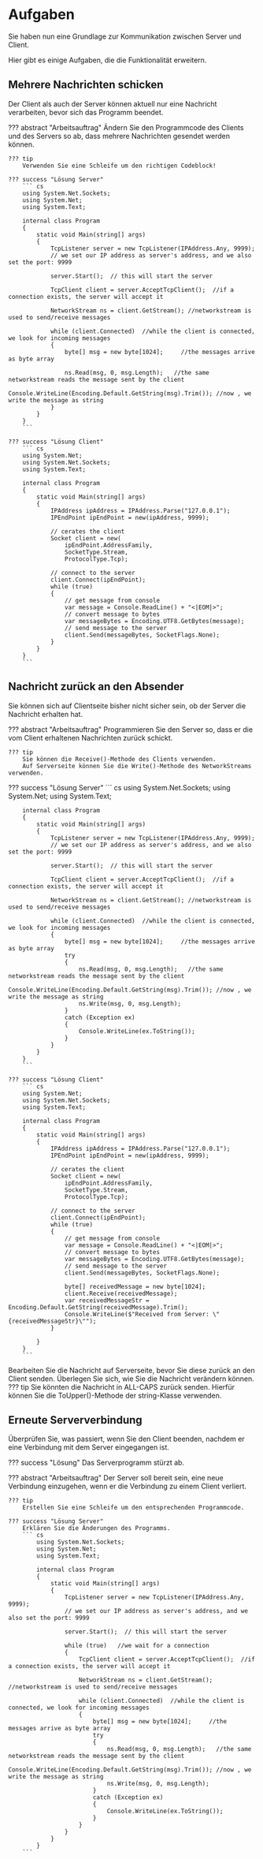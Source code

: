 # Aufgaben
Sie haben nun eine Grundlage zur Kommunikation zwischen Server und Client.

Hier gibt es einige Aufgaben, die die Funktionalität erweitern.

## Mehrere Nachrichten schicken
Der Client als auch der Server können aktuell nur eine Nachricht verarbeiten, bevor sich das Programm beendet.

??? abstract "Arbeitsauftrag"
	Ändern Sie den Programmcode des Clients und des Servers so ab, dass mehrere Nachrichten gesendet werden können.
	
	??? tip
		Verwenden Sie eine Schleife um den richtigen Codeblock!
		
	??? success "Lösung Server"
		``` cs
		using System.Net.Sockets;
		using System.Net;
		using System.Text;

		internal class Program
		{
			static void Main(string[] args)
			{
				TcpListener server = new TcpListener(IPAddress.Any, 9999);
				// we set our IP address as server's address, and we also set the port: 9999

				server.Start();  // this will start the server

				TcpClient client = server.AcceptTcpClient();  //if a connection exists, the server will accept it

				NetworkStream ns = client.GetStream(); //networkstream is used to send/receive messages

				while (client.Connected)  //while the client is connected, we look for incoming messages
				{
					byte[] msg = new byte[1024];     //the messages arrive as byte array

					ns.Read(msg, 0, msg.Length);   //the same networkstream reads the message sent by the client
					Console.WriteLine(Encoding.Default.GetString(msg).Trim()); //now , we write the message as string
				}
			}
		}
		```
		
	??? success "Lösung Client"
		``` cs
		using System.Net;
		using System.Net.Sockets;
		using System.Text;

		internal class Program
		{
			static void Main(string[] args)
			{
				IPAddress ipAddress = IPAddress.Parse("127.0.0.1");
				IPEndPoint ipEndPoint = new(ipAddress, 9999);

				// cerates the client
				Socket client = new(
					ipEndPoint.AddressFamily,
					SocketType.Stream,
					ProtocolType.Tcp);

				// connect to the server
				client.Connect(ipEndPoint);
				while (true)
				{
					// get message from console
					var message = Console.ReadLine() + "<|EOM|>";
					// convert message to bytes
					var messageBytes = Encoding.UTF8.GetBytes(message);
					// send message to the server
					client.Send(messageBytes, SocketFlags.None);
				}
			}
		}
		```
		
## Nachricht zurück an den Absender
Sie können sich auf Clientseite bisher nicht sicher sein, ob der Server die Nachricht erhalten hat.

??? abstract "Arbeitsauftrag"
	Programmieren Sie den Server so, dass er die vom Client erhaltenen Nachrichten zurück schickt.
	
	??? tip
		Sie können die Receive()-Methode des Clients verwenden.
		Auf Serverseite können Sie die Write()-Methode des NetworkStreams verwenden.
		
??? success "Lösung Server"
		``` cs
		using System.Net.Sockets;
		using System.Net;
		using System.Text;

		internal class Program
		{
			static void Main(string[] args)
			{
				TcpListener server = new TcpListener(IPAddress.Any, 9999);
				// we set our IP address as server's address, and we also set the port: 9999

				server.Start();  // this will start the server

				TcpClient client = server.AcceptTcpClient();  //if a connection exists, the server will accept it

				NetworkStream ns = client.GetStream(); //networkstream is used to send/receive messages

				while (client.Connected)  //while the client is connected, we look for incoming messages
				{
					byte[] msg = new byte[1024];     //the messages arrive as byte array
					try
					{
						ns.Read(msg, 0, msg.Length);   //the same networkstream reads the message sent by the client
						Console.WriteLine(Encoding.Default.GetString(msg).Trim()); //now , we write the message as string
						ns.Write(msg, 0, msg.Length);
					}
					catch (Exception ex)
					{
						Console.WriteLine(ex.ToString());
					}
				}
			}
		}
		```
		
	??? success "Lösung Client"
		``` cs
		using System.Net;
		using System.Net.Sockets;
		using System.Text;

		internal class Program
		{
			static void Main(string[] args)
			{
				IPAddress ipAddress = IPAddress.Parse("127.0.0.1");
				IPEndPoint ipEndPoint = new(ipAddress, 9999);

				// cerates the client
				Socket client = new(
					ipEndPoint.AddressFamily,
					SocketType.Stream,
					ProtocolType.Tcp);

				// connect to the server
				client.Connect(ipEndPoint);
				while (true)
				{
					// get message from console
					var message = Console.ReadLine() + "<|EOM|>";
					// convert message to bytes
					var messageBytes = Encoding.UTF8.GetBytes(message);
					// send message to the server
					client.Send(messageBytes, SocketFlags.None);

					byte[] receivedMessage = new byte[1024];
					client.Receive(receivedMessage);
					var receivedMessageStr = Encoding.Default.GetString(receivedMessage).Trim();
					Console.WriteLine($"Received from Server: \"{receivedMessageStr}\"");
				}

			}
		}
		```
		
Bearbeiten Sie die Nachricht auf Serverseite, bevor Sie diese zurück an den Client senden. Überlegen Sie sich, wie Sie die Nachricht verändern können.
??? tip
	Sie könnten die Nachricht in ALL-CAPS zurück senden.
	Hierfür können Sie die ToUpper()-Methode der string-Klasse verwenden.

## Erneute Serververbindung
Überprüfen Sie, was passiert, wenn Sie den Client beenden, nachdem er eine Verbindung mit dem Server eingegangen ist.

??? success "Lösung"
	Das Serverprogramm stürzt ab.
	
??? abstract "Arbeitsauftrag"
	Der Server soll bereit sein, eine neue Verbindung einzugehen, wenn er die Verbindung zu einem Client verliert.
	
	??? tip
		Erstellen Sie eine Schleife um den entsprechenden Programmcode.
		
	??? success "Lösung Server"
		Erklären Sie die Änderungen des Programms.
		``` cs
			using System.Net.Sockets;
			using System.Net;
			using System.Text;

			internal class Program
			{
				static void Main(string[] args)
				{
					TcpListener server = new TcpListener(IPAddress.Any, 9999);
					// we set our IP address as server's address, and we also set the port: 9999

					server.Start();  // this will start the server

					while (true)   //we wait for a connection
					{
						TcpClient client = server.AcceptTcpClient();  //if a connection exists, the server will accept it

						NetworkStream ns = client.GetStream(); //networkstream is used to send/receive messages

						while (client.Connected)  //while the client is connected, we look for incoming messages
						{
							byte[] msg = new byte[1024];     //the messages arrive as byte array
							try
							{
								ns.Read(msg, 0, msg.Length);   //the same networkstream reads the message sent by the client
								Console.WriteLine(Encoding.Default.GetString(msg).Trim()); //now , we write the message as string
								ns.Write(msg, 0, msg.Length);
							}
							catch (Exception ex)
							{
								Console.WriteLine(ex.ToString());
							}
						}
					}
				}
			}
		```
		
